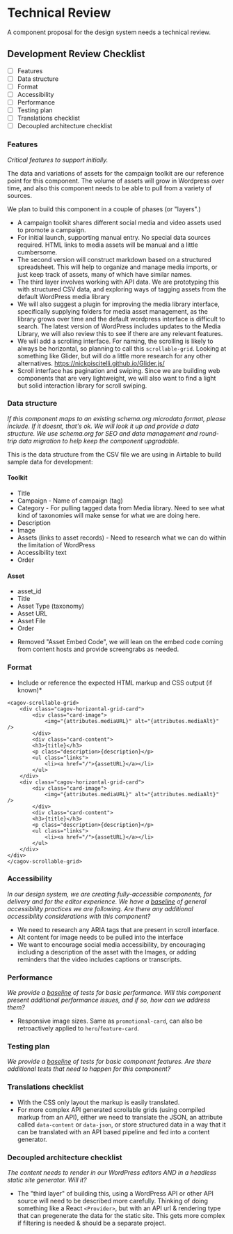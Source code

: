 # Technical Review

A component proposal for the design system needs a technical review.

## Development Review Checklist

- [ ] Features
- [ ] Data structure
- [ ] Format
- [ ] Accessibility
- [ ] Performance
- [ ] Testing plan
- [ ] Translations checklist
- [ ] Decoupled architecture checklist

### Features
*Critical features to support initially.*

The data and variations of assets for the campaign toolkit are our reference point for this component. The volume of assets will grow in Wordpress over time, and also this component needs to be able to pull from a variety of sources.

We plan to build this component in a couple of phases (or "layers".)
- A campaign toolkit shares different social media and video assets used to promote a campaign.
- For initial launch, supporting manual entry. No special data sources required. HTML links to media assets will be manual and a little cumbersome.
- The second version will construct markdown based on a structured spreadsheet. This will help to organize and manage media imports, or just keep track of assets, many of which have similar names.
- The third layer involves working with API data. We are prototyping this with structured CSV data, and exploring ways of tagging assets from the default WordPress media library 
- We will also suggest a plugin for improving the media library interface, specifically supplying folders for media asset management, as the library grows over time and the default wordpress interface is difficult to search. The latest version of WordPress includes updates to the Media Library, we will also review this to see if there are any relevant features.
- We will add a scrolling interface. For naming, the scrolling is likely to always be horizontal, so planning to call this `scrollable-grid`. Looking at something like Glider, but will do a little more research for any other alternatives. https://nickpiscitelli.github.io/Glider.js/
- Scroll interface has pagination and swiping. Since we are building web components that are very lightweight, we will also want to find a light but solid interaction library for scroll swiping. 

### Data structure
*If this component maps to an existing schema.org microdata format, please include. If it doesnt, that's ok. We will look it up and provide a data structure. We use schema.org for SEO and data management and round-trip data migration to help keep the component upgradable.*


This is the data structure from the CSV file we are using in Airtable to build sample data for development:

#### Toolkit
* Title
* Campaign - Name of campaign (tag)
* Category - For pulling tagged data from Media library. Need to see what kind of taxonomies will make sense for what we are doing here.
* Description
* Image
* Assets (links to asset records) - Need to research what we can do within the limitation of WordPress
* Accessibility text
* Order

#### Asset
* asset_id
* Title
* Asset Type (taxonomy)
* Asset URL
* Asset File
* Order

- Removed "Asset Embed Code", we will lean on the embed code coming from content hosts and provide screengrabs as needed.


### Format
* Include or reference the expected HTML markup and CSS output (if known)*

```
<cagov-scrollable-grid>
    <div class="cagov-horizontal-grid-card">
        <div class="card-image">
            <img="{attributes.mediaURL}" alt="{attributes.mediaAlt}" />
        </div>
        <div class="card-content">
        <h3>{title}</h3>
        <p class="description>{description}</p>
        <ul class="links">
            <li><a href="/">{assetURL}</a></li>
        </ul>
    </div>
    <div class="cagov-horizontal-grid-card">
        <div class="card-image">
            <img="{attributes.mediaURL}" alt="{attributes.mediaAlt}" />
        </div>
        <div class="card-content">
        <h3>{title}</h3>
        <p class="description>{description}</p>
        <ul class="links">
            <li><a href="/">{assetURL}</a></li>
        </ul>
    </div>
</div>
</cagov-scrollable-grid>
```

### Accessibility
*In our design system, we are creating fully-accessible components, for delivery and for the editor experience. We have a [baseline]() of general accessibility practices we are following. Are there any additional accessibility considerations with this component?* 

* We need to research any ARIA tags that are present in scroll interface.
* Alt content for image needs to be pulled into the interface
* We want to encourage social media accessibility, by encouraging including a description of the asset with the Images, or adding reminders that the video includes captions or transcripts.

### Performance
*We provide a [baseline]() of tests for basic performance. Will this component present additional performance issues, and if so, how can we address them?*

* Responsive image sizes. Same as `promotional-card`, can also be retroactively applied to `hero`/`feature-card`.

### Testing plan
*We provide a [baseline]() of tests for basic component features. Are there additional tests that need to happen for this component?*

### Translations checklist
* With the CSS only layout the markup is easily translated.
* For more complex API generated scrollable grids (using compiled markup from an API), either we need to translate the JSON, an attribute called `data-content` or `data-json`, or store structured data in a way that it can be translated with an API based pipeline and fed into a content generator.

### Decoupled architecture checklist
*The content needs to render in our WordPress editors AND in a headless static site generator. Will it?*

* The "third layer" of building this, using a WordPress API or other API source will need to be described more carefully. Thinking of doing something like a React `<Provider>`, but with an API url & rendering type that can pregenerate the data for the static site. This gets more complex if filtering is needed & should be a separate project.